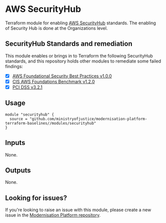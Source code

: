 # AWS SecurityHub

Terraform module for enabling [AWS SecurityHub](https://aws.amazon.com/security-hub/) standards.  The enabling of Security Hub is done at the Organizations level.

## SecurityHub Standards and remediation
This module enables or brings in to Terraform the following SecurityHub standards, and this repository holds other modules to remediate some failed findings:
- [x] [AWS Foundational Security Best Practices v1.0.0](AWS.md)
- [x] [CIS AWS Foundations Benchmark v1.2.0](CIS.md)
- [x] [PCI DSS v3.2.1](PCI.md)

## Usage

```
module "securityhub" {
  source = "github.com/ministryofjustice/modernisation-platform-terraform-baselines//modules/securityhub"
}
```

## Inputs
None.

## Outputs
None.

## Looking for issues?
If you're looking to raise an issue with this module, please create a new issue in the [Modernisation Platform repository](https://github.com/ministryofjustice/modernisation-platform/issues).
